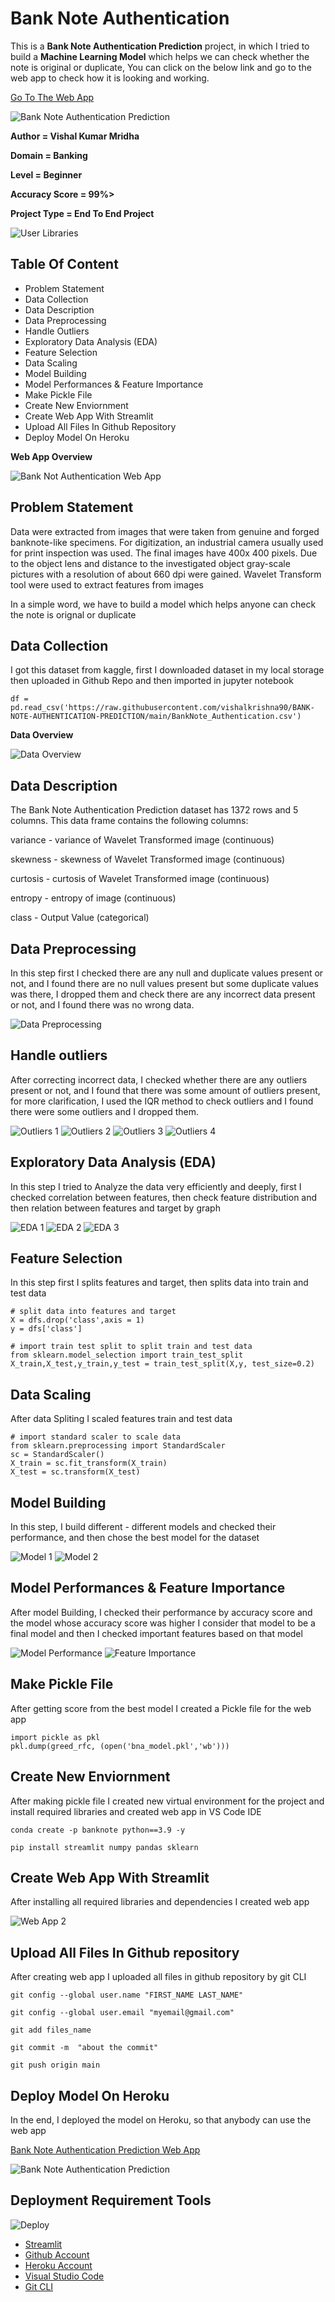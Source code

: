 
# Bank Note Authentication

This is a **Bank Note Authentication Prediction** project, in which I tried to build a **Machine Learning Model** which helps we can check whether the note is original or duplicate, You can click on the below link and go to the web app to check how it is looking and working.

[Go To The Web App](https://banknoteauthenticationwebapp.herokuapp.com/)

![Bank Note Authentication Prediction](https://github.com/vishalkrishna90/BANK-NOTE-AUTHENTICATION-PREDICTION/blob/main/Images/Web_App_1.png)

**Author = Vishal Kumar Mridha**

**Domain = Banking**

**Level = Beginner**

**Accuracy Score = 99%>**

**Project Type = End To End Project**

![User Libraries](https://github.com/vishalkrishna90/BANK-NOTE-AUTHENTICATION-PREDICTION/blob/main/Images/li_im.jpg)

## Table Of Content
- Problem Statement
- Data Collection 
- Data Description
- Data Preprocessing
- Handle Outliers 
- Exploratory Data Analysis (EDA)
- Feature Selection
- Data Scaling
- Model Building
- Model Performances & Feature Importance
- Make Pickle File
- Create New Enviornment
- Create Web App With Streamlit
- Upload All Files In Github Repository
- Deploy Model On Heroku

**Web App Overview**

![Bank Not Authentication Web App](https://github.com/vishalkrishna90/BANK-NOTE-AUTHENTICATION-PREDICTION/blob/main/Images/Web_App_2.png)
## Problem Statement

Data were extracted from images that were taken from genuine and forged banknote-like specimens. For digitization, an industrial camera usually used for print inspection was used. The final images have 400x 400 pixels. Due to the object lens and distance to the investigated object gray-scale pictures with a resolution of about 660 dpi were gained. Wavelet Transform tool were used to extract features from images

In a simple word, we have to build a model which helps anyone can check the note is orignal or duplicate
## Data Collection
I got this dataset from kaggle, first I downloaded dataset in my local storage then uploaded in Github Repo and then imported in jupyter notebook

```
df = pd.read_csv('https://raw.githubusercontent.com/vishalkrishna90/BANK-NOTE-AUTHENTICATION-PREDICTION/main/BankNote_Authentication.csv')

```
**Data Overview**

![Data Overview](https://github.com/vishalkrishna90/BANK-NOTE-AUTHENTICATION-PREDICTION/blob/main/Images/Data_Overview.png)
## Data Description

The Bank Note Authentication Prediction dataset has 1372 rows and 5 columns. This data frame contains the following columns:

variance - 
variance of Wavelet Transformed image (continuous)

skewness -
skewness of Wavelet Transformed image (continuous)

curtosis -
curtosis of Wavelet Transformed image (continuous)

entropy -
entropy of image (continuous)

class -
Output Value (categorical)


## Data Preprocessing
In this step first I checked there are any null and duplicate values present or not, and I found there are no 
null values present but some duplicate values was there, I dropped them and check there are any incorrect data 
present or not, and I found there was no wrong data.

![Data Preprocessing ](https://github.com/vishalkrishna90/BANK-NOTE-AUTHENTICATION-PREDICTION/blob/main/Images/Data_Preprocessing.png)

## Handle outliers
After correcting incorrect data, I checked whether there are any outliers present or not, and I found that there was some amount 
of outliers present, for more clarification, I used the IQR method to check outliers and I found there were some outliers and I dropped them.

![Outliers 1](https://github.com/vishalkrishna90/BANK-NOTE-AUTHENTICATION-PREDICTION/blob/main/Images/Outliers_1.png)
![Outliers 2](https://github.com/vishalkrishna90/BANK-NOTE-AUTHENTICATION-PREDICTION/blob/main/Images/Outliers_2.png)
![Outliers 3](https://github.com/vishalkrishna90/BANK-NOTE-AUTHENTICATION-PREDICTION/blob/main/Images/Outliers_3.png)
![Outliers 4](https://github.com/vishalkrishna90/BANK-NOTE-AUTHENTICATION-PREDICTION/blob/main/Images/Outliers_4.png)

## Exploratory Data Analysis (EDA)
In this step I tried to Analyze the data very efficiently and deeply, first I checked correlation between features, 
then check feature distribution and then relation between features and target by graph

![EDA 1](https://github.com/vishalkrishna90/BANK-NOTE-AUTHENTICATION-PREDICTION/blob/main/Images/EDA_1.png)
![EDA 2](https://github.com/vishalkrishna90/BANK-NOTE-AUTHENTICATION-PREDICTION/blob/main/Images/EDA_2.png)
![EDA 3](https://github.com/vishalkrishna90/BANK-NOTE-AUTHENTICATION-PREDICTION/blob/main/Images/EDA_3.png)

## Feature Selection
In this step first I splits features and target, then splits data into train
and test data

```
# split data into features and target
X = dfs.drop('class',axis = 1)
y = dfs['class']
```

```
# import train test split to split train and test data
from sklearn.model_selection import train_test_split
X_train,X_test,y_train,y_test = train_test_split(X,y, test_size=0.2)
```

## Data Scaling

After data Spliting I scaled features train and test data 

```
# import standard scaler to scale data
from sklearn.preprocessing import StandardScaler
sc = StandardScaler()
X_train = sc.fit_transform(X_train)
X_test = sc.transform(X_test)
```

## Model Building
In this step, I build different - different models and checked their performance, and then chose the best model for the dataset

![Model 1](https://github.com/vishalkrishna90/BANK-NOTE-AUTHENTICATION-PREDICTION/blob/main/Images/Model_1.png)
![Model 2](https://github.com/vishalkrishna90/BANK-NOTE-AUTHENTICATION-PREDICTION/blob/main/Images/Model_2.png)

## Model Performances & Feature Importance
After model Building, I checked their performance by accuracy score and the model whose accuracy score was higher I consider that model to be a final model and then I checked important features based on that model 

![Model Performance](https://github.com/vishalkrishna90/BANK-NOTE-AUTHENTICATION-PREDICTION/blob/main/Images/Model_Performance.png)
![Feature Importance](https://github.com/vishalkrishna90/BANK-NOTE-AUTHENTICATION-PREDICTION/blob/main/Images/Feature_Importance.png)

## Make Pickle File
After getting score from the best model I created a Pickle file for the web app

```
import pickle as pkl
pkl.dump(greed_rfc, (open('bna_model.pkl','wb')))
```

## Create New Enviornment
After making pickle file I created new virtual environment for the 
project and install required libraries and created web app in VS Code IDE

```
conda create -p banknote python==3.9 -y
```

```
pip install streamlit numpy pandas sklearn
``` 

## Create Web App With Streamlit
After installing all required libraries and dependencies I created web app 

![Web App 2](https://github.com/vishalkrishna90/BANK-NOTE-AUTHENTICATION-PREDICTION/blob/main/Images/Web_App_2.png)

## Upload All Files In Github repository

After creating web app I uploaded all files in github repository by git CLI
```
git config --global user.name "FIRST_NAME LAST_NAME"
```

```
git config --global user.email "myemail@gmail.com"
```

```
git add files_name
```

```
git commit -m  "about the commit"
```

```
git push origin main
```

## Deploy Model On Heroku

In the end, I deployed the model on Heroku, so that anybody can use the web app

[Bank Note Authentication Prediction Web App](https://banknoteauthenticationwebapp.herokuapp.com/)

![Bank Note Authentication Prediction](https://github.com/vishalkrishna90/BANK-NOTE-AUTHENTICATION-PREDICTION/blob/main/Images/Web_App_1.png)

## Deployment Requirement Tools 

![Deploy](https://github.com/vishalkrishna90/BANK-NOTE-AUTHENTICATION-PREDICTION/blob/main/Images/st_im.png)

 - [Streamlit](https://streamlit.io/)
 - [Github Account](https://github.com/)
 - [Heroku Account](https://dashboard.heroku.com/apps)
 - [Visual Studio Code](https://code.visualstudio.com/)
 - [Git CLI](https://git-scm.com/book/en/v2/Getting-Started-The-Command-Line)


